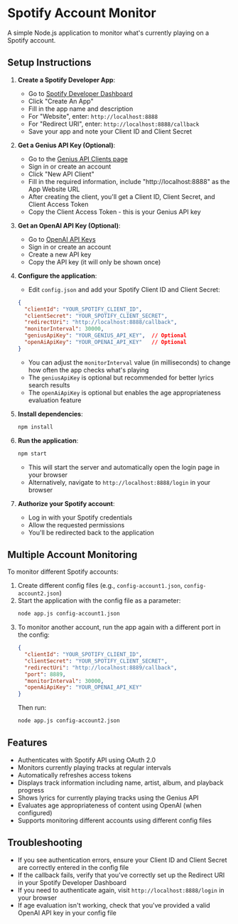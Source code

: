 # Spotify Account Monitor

A simple Node.js application to monitor what's currently playing on a Spotify account.

## Setup Instructions

1. **Create a Spotify Developer App**:
   - Go to [Spotify Developer Dashboard](https://developer.spotify.com/dashboard/applications)
   - Click "Create An App"
   - Fill in the app name and description
   - For "Website", enter: `http://localhost:8888`
   - For "Redirect URI", enter: `http://localhost:8888/callback`
   - Save your app and note your Client ID and Client Secret

2. **Get a Genius API Key (Optional)**:
   - Go to the [Genius API Clients page](https://genius.com/api-clients)
   - Sign in or create an account
   - Click "New API Client"
   - Fill in the required information, include "http://localhost:8888" as the App Website URL
   - After creating the client, you'll get a Client ID, Client Secret, and Client Access Token
   - Copy the Client Access Token - this is your Genius API key

3. **Get an OpenAI API Key (Optional)**:
   - Go to [OpenAI API Keys](https://platform.openai.com/api-keys)
   - Sign in or create an account
   - Create a new API key
   - Copy the API key (it will only be shown once)

4. **Configure the application**:
   - Edit `config.json` and add your Spotify Client ID and Client Secret:
   ```json
   {
     "clientId": "YOUR_SPOTIFY_CLIENT_ID",
     "clientSecret": "YOUR_SPOTIFY_CLIENT_SECRET",
     "redirectUri": "http://localhost:8888/callback",
     "monitorInterval": 30000,
     "geniusApiKey": "YOUR_GENIUS_API_KEY",  // Optional
     "openAiApiKey": "YOUR_OPENAI_API_KEY"   // Optional
   }
   ```
   - You can adjust the `monitorInterval` value (in milliseconds) to change how often the app checks what's playing
   - The `geniusApiKey` is optional but recommended for better lyrics search results
   - The `openAiApiKey` is optional but enables the age appropriateness evaluation feature

5. **Install dependencies**:
   ```bash
   npm install
   ```

6. **Run the application**:
   ```bash
   npm start
   ```
   - This will start the server and automatically open the login page in your browser
   - Alternatively, navigate to `http://localhost:8888/login` in your browser

7. **Authorize your Spotify account**:
   - Log in with your Spotify credentials
   - Allow the requested permissions
   - You'll be redirected back to the application

## Multiple Account Monitoring

To monitor different Spotify accounts:

1. Create different config files (e.g., `config-account1.json`, `config-account2.json`)
2. Start the application with the config file as a parameter:
   ```bash
   node app.js config-account1.json
   ```
3. To monitor another account, run the app again with a different port in the config:
   ```json
   {
     "clientId": "YOUR_SPOTIFY_CLIENT_ID",
     "clientSecret": "YOUR_SPOTIFY_CLIENT_SECRET",
     "redirectUri": "http://localhost:8889/callback",
     "port": 8889,
     "monitorInterval": 30000,
     "openAiApiKey": "YOUR_OPENAI_API_KEY"
   }
   ```
   Then run:
   ```bash
   node app.js config-account2.json
   ```

## Features

- Authenticates with Spotify API using OAuth 2.0
- Monitors currently playing tracks at regular intervals
- Automatically refreshes access tokens
- Displays track information including name, artist, album, and playback progress
- Shows lyrics for currently playing tracks using the Genius API
- Evaluates age appropriateness of content using OpenAI (when configured)
- Supports monitoring different accounts using different config files

## Troubleshooting

- If you see authentication errors, ensure your Client ID and Client Secret are correctly entered in the config file
- If the callback fails, verify that you've correctly set up the Redirect URI in your Spotify Developer Dashboard
- If you need to authenticate again, visit `http://localhost:8888/login` in your browser
- If age evaluation isn't working, check that you've provided a valid OpenAI API key in your config file